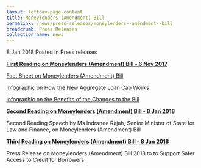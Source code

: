 ```yaml
---
layout: leftnav-page-content
title: Moneylenders (Amendment) Bill
permalink: /news/press-releases/moneylenders--amendment--bill
breadcrumb: Press Releases
collection_name: news
---
```


8 Jan 2018 Posted in Press releases

**<u>First Reading on Moneylenders (Amendment) Bill - 6 Nov 2017</u>** 

 

[Fact Sheet on Moneylenders (Amendment) Bill](/files/news/press-releases/2018/01/FactsheetMLB.pdf)

 

[Infographic on How the New Aggregate Loan Cap Works](/files/news/press-releases/2018/01/NewAggregateLoanCap.pdf)

 

[Infographic on the Benefits of the Changes to the Bill](/files/news/press-releases/2018/01/BenefitsChangesMLB.pdf)

 

**<u>Second Reading on Moneylenders (Amendment) Bill - 8 Jan 2018</u>**

 

Second Reading Speech by Ms Indranee Rajah, Senior Minister of State for Law and Finance, on Moneylenders (Amendment) Bill

 

**<u>Third Reading on Moneylenders (Amendment) Bill - 8 Jan 2018</u>**

 

Press Release on Moneylenders (Amendment) Bill 2018 to to Support Safer Access to Credit for Borrowers

